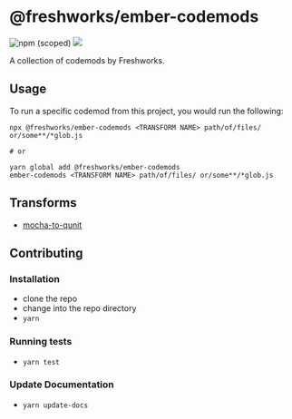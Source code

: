# @freshworks/ember-codemods

![npm (scoped)](https://img.shields.io/npm/v/@freshworks/ember-codemods)
![](https://github.com/freshdesk/ember-freshdesk-codemods/workflows/Node%20CI/badge.svg)


A collection of codemods by Freshworks.

## Usage

To run a specific codemod from this project, you would run the following:

```
npx @freshworks/ember-codemods <TRANSFORM NAME> path/of/files/ or/some**/*glob.js

# or

yarn global add @freshworks/ember-codemods
ember-codemods <TRANSFORM NAME> path/of/files/ or/some**/*glob.js
```

## Transforms

<!--TRANSFORMS_START-->
* [mocha-to-qunit](transforms/mocha-to-qunit/README.md)
<!--TRANSFORMS_END-->

## Contributing

### Installation

* clone the repo
* change into the repo directory
* `yarn`

### Running tests

* `yarn test`

### Update Documentation

* `yarn update-docs`
